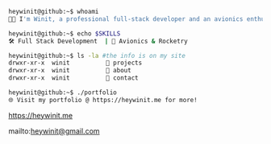 ```bash
heywinit@github:~$ whoami
👨‍💻 I'm Winit, a professional full-stack developer and an avionics enthusiast.
```
```bash
heywinit@github:~$ echo $SKILLS
🛠️ Full Stack Development  | 🚀 Avionics & Rocketry
```
```bash
heywinit@github:~$ ls -la #the info is on my site
drwxr-xr-x  winit          🔹 projects
drwxr-xr-x  winit          🔹 about
drwxr-xr-x  winit          🔹 contact
```
```bash
heywinit@github:~$ ./portfolio
🌐 Visit my portfolio @ https://heywinit.me for more!
```

https://heywinit.me

mailto:heywinit@gmail.com
